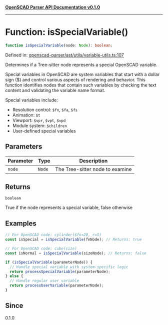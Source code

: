 [**OpenSCAD Parser API Documentation v0.1.0**](../README.md)

***

# Function: isSpecialVariable()

```ts
function isSpecialVariable(node: Node): boolean;
```

Defined in: [openscad-parser/ast/utils/variable-utils.ts:107](https://github.com/holistic-stack/openscad-tree-sitter/blob/57470856b239e8ae819e2b2fa40ff65d8c04912f/packages/openscad-parser/src/lib/openscad-parser/ast/utils/variable-utils.ts#L107)

Determines if a Tree-sitter node represents a special OpenSCAD variable.

Special variables in OpenSCAD are system variables that start with a dollar sign ($)
and control various aspects of rendering and behavior. This function identifies
nodes that contain such variables by checking the text content and validating
the variable name format.

Special variables include:
- Resolution control: `$fn`, `$fa`, `$fs`
- Animation: `$t`
- Viewport: `$vpr`, `$vpt`, `$vpd`
- Module system: `$children`
- User-defined special variables

## Parameters

| Parameter | Type | Description |
| ------ | ------ | ------ |
| `node` | `Node` | The Tree-sitter node to examine |

## Returns

`boolean`

True if the node represents a special variable, false otherwise

## Examples

```typescript
// For OpenSCAD code: cylinder($fn=20, r=5)
const isSpecial = isSpecialVariable(fnNode); // Returns: true

// For OpenSCAD code: cube(size)
const isNormal = isSpecialVariable(sizeNode); // Returns: false
```

```typescript
if (isSpecialVariable(parameterNode)) {
  // Handle special variable with system-specific logic
  return processSpecialVariable(parameterNode);
} else {
  // Handle regular user variable
  return processUserVariable(parameterNode);
}
```

## Since

0.1.0
